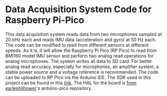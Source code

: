 # Data Acquisition System Code for Raspberry Pi-Pico
This data acquisition system reads data from two microphones sampled at 20 kHz each and reads IMU data (acceleration and gyro) at 50 Hz each. The code can be modified to read from different sensors at different speeds. As it is, it will allow the Raspberry Pi Pico (RP Pico) to read from BMI160 model IMU sensor and perform two analog read operations for analog microphones. The system writes all data to SD card. For better analog read accuracy, especially for microphones, an amplifier system, a stable power source and a voltage reference is recommended. The code can be uploaded to RP Pico via the Arduino IDE. The SDK used in this project can be found in this [link](https://github.com/raspberrypi/pico-sdk). The HAL for the board is [from earlephilhower](https://github.com/earlephilhower/arduino-pico)'s arduino-pico repository.
